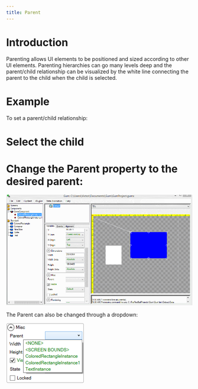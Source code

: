 ```yaml
---
title: Parent
---
```


# Introduction

Parenting allows UI elements to be positioned and sized according to other UI elements. Parenting hierarchies can go many levels deep and the parent/child relationship can be visualized by the white line connecting the parent to the child when the child is selected.

# Example

To set a parent/child relationship:

# Select the child
# Change the Parent property to the desired parent:

![](GumParentChild.gif)

The Parent can also be changed through a dropdown:

![](ParentDropdownGum.png)